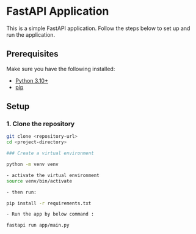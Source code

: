 # FastAPI Application

This is a simple FastAPI application. Follow the steps below to set up and run the application.

## Prerequisites

Make sure you have the following installed:

- [Python 3.10+](https://www.python.org/downloads/)
- [pip](https://pip.pypa.io/en/stable/)

## Setup

### 1. Clone the repository

```bash
git clone <repository-url>
cd <project-directory>

### Create a virtual environment

python -m venv venv

- activate the virtual environment
source venv/bin/activate

- then run: 

pip install -r requirements.txt

- Run the app by below command :

fastapi run app/main.py


